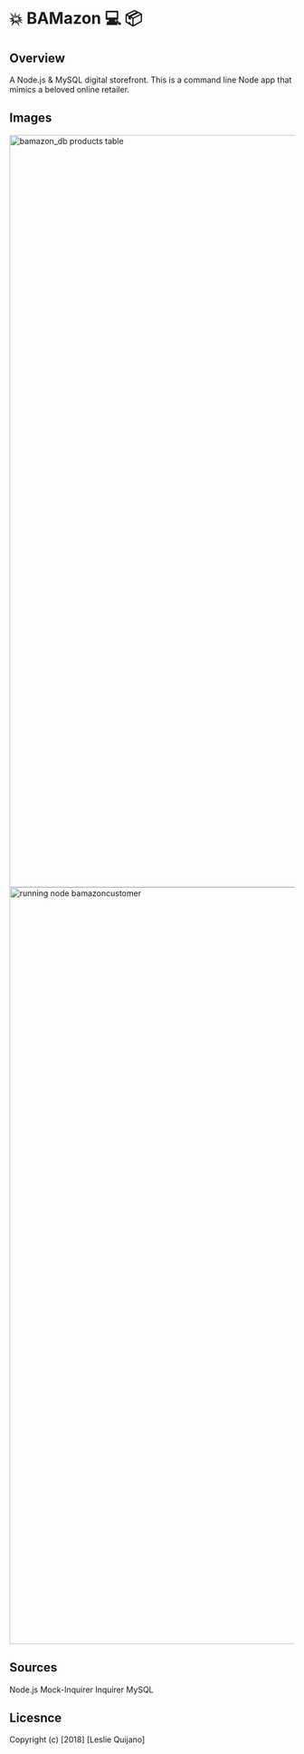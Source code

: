 # 💥 BAMazon 💻 📦

## Overview
A Node.js & MySQL digital storefront. This is a command line Node app that mimics a beloved online retailer.



## Images
<img width="1327" alt="bamazon_db products table" src="https://user-images.githubusercontent.com/38147387/45262453-c9318980-b3cb-11e8-9452-606628c39150.png">

<img width="1335" alt="running node bamazoncustomer" src="https://user-images.githubusercontent.com/38147387/45262456-ce8ed400-b3cb-11e8-8341-08023b815797.png">

## Sources
Node.js
Mock-Inquirer
Inquirer
MySQL

## Licesnce
Copyright (c) [2018] [Leslie Quijano]
